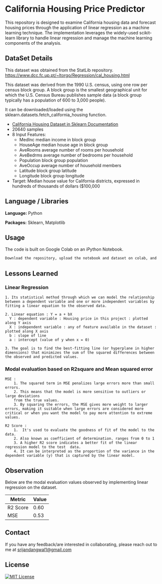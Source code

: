 
# California Housing Price Predictor 
This repository is designed to examine California housing data and forecast housing prices through the application of linear regression as a machine learning technique. The implementation leverages the widely-used scikit-learn library to handle linear regression and manage the machine learning components of the analysis.


## DataSet Details

This dataset was obtained from the StatLib repository. https://www.dcc.fc.up.pt/~ltorgo/Regression/cal_housing.html

This dataset was derived from the 1990 U.S. census, using one row per census block group. A block group is the smallest geographical unit for which the U.S. Census Bureau publishes sample data (a block group typically has a population of 600 to 3,000 people).


It can be downloaded/loaded using the sklearn.datasets.fetch_california_housing function.
- [California Housing Dataset in Sklearn Documentation](https://scikit-learn.org/stable/modules/generated/sklearn.datasets.fetch_california_housing.html)
- 20640 samples
- 8 Input Features: 
    - MedInc median income in block group
    - HouseAge median house age in block group
    - AveRooms average number of rooms per household
    - AveBedrms average number of bedrooms per household
    - Population block group population
    - AveOccup average number of household members
    - Latitude block group latitude
    - Longitude block group longitude
- Target: Median house value for California districts, expressed in hundreds of thousands of dollars ($100,000




## Language / Libraries 

**Language:** Python

**Packages:** Sklearn, Matplotlib
## Usage

The code is built on Google Colab on an iPython Notebook.


```bash
Download the repository, upload the notebook and dataset on colab, and execute!

```
    
## Lessons Learned

### Linear Regression 
    1. Its statistical method through which we can model the relationship between a dependent variable and one or more independent variables by fitting a linear equation to the observed data. 
    
    2. Linear equation : Y = a + bX
      Y : dependent variable : Housing price in this project : plotted along Y axis
      X : independent variable : any of feature available in the dataset : plotted along X axis
      b : slope of line 
      a : intercept (value of y when x = 0) 

    3. The goal is to find the best-fitting line (or hyperplane in higher dimensions) that minimizes the sum of the squared differences between the observed and predicted values.


### Modal evaluation based on R2square and Mean squared error

    MSE :
        1. The squared term in MSE penalizes large errors more than small errors.
        2. This means that the model is more sensitive to outliers or large deviations 
        from the true values.
        3. By squaring the errors, the MSE gives more weight to larger errors, making it suitable when large errors are considered more critical or when you want the model to pay more attention to extreme values.

    R2 Score :
        1.  It's used to evaluate the goodness of fit of the model to the data.
        2. Also known as coefficient of determination. ranges from 0 to 1
        3. A higher R2 score indicates a better fit of the linear regression model to the test  data. 
        4. It can be interpreted as the proportion of the variance in the dependent variable (y) that is captured by the linear model.


## Observation 

Below are the modal evaluation values observed by implementing linear regression on the dataset.

| Metric        | Value         |
| ------------- | ------------- |
| R2 Score      | 0.60          |
| MSE           | 0.53        |

## Contact

If you have any feedback/are interested in collaborating, please reach out to me at srijandangwal1@gmail.com


## License

[![MIT License](https://img.shields.io/badge/License-MIT-green.svg)](https://choosealicense.com/licenses/mit/)

